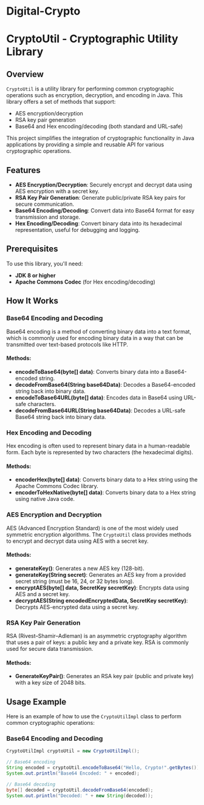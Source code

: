 # Digital-Crypto
# CryptoUtil - Cryptographic Utility Library

## Overview

`CryptoUtil` is a utility library for performing common cryptographic operations such as encryption, decryption, and encoding in Java. This library offers a set of methods that support:
- AES encryption/decryption
- RSA key pair generation
- Base64 and Hex encoding/decoding (both standard and URL-safe)

This project simplifies the integration of cryptographic functionality in Java applications by providing a simple and reusable API for various cryptographic operations.

## Features

- **AES Encryption/Decryption**: Securely encrypt and decrypt data using AES encryption with a secret key.
- **RSA Key Pair Generation**: Generate public/private RSA key pairs for secure communication.
- **Base64 Encoding/Decoding**: Convert data into Base64 format for easy transmission and storage.
- **Hex Encoding/Decoding**: Convert binary data into its hexadecimal representation, useful for debugging and logging.

## Prerequisites

To use this library, you'll need:

- **JDK 8 or higher**
- **Apache Commons Codec** (for Hex encoding/decoding)

## How It Works

### Base64 Encoding and Decoding

Base64 encoding is a method of converting binary data into a text format, which is commonly used for encoding binary data in a way that can be transmitted over text-based protocols like HTTP.

#### Methods:
- **encodeToBase64(byte[] data)**: Converts binary data into a Base64-encoded string.
- **decodeFromBase64(String base64Data)**: Decodes a Base64-encoded string back into binary data.
- **encodeToBase64URL(byte[] data)**: Encodes data in Base64 using URL-safe characters.
- **decodeFromBase64URL(String base64Data)**: Decodes a URL-safe Base64 string back into binary data.

### Hex Encoding and Decoding

Hex encoding is often used to represent binary data in a human-readable form. Each byte is represented by two characters (the hexadecimal digits).

#### Methods:
- **encoderHex(byte[] data)**: Converts binary data to a Hex string using the Apache Commons Codec library.
- **encoderToHexNative(byte[] data)**: Converts binary data to a Hex string using native Java code.

### AES Encryption and Decryption

AES (Advanced Encryption Standard) is one of the most widely used symmetric encryption algorithms. The `CryptoUtil` class provides methods to encrypt and decrypt data using AES with a secret key.

#### Methods:
- **generateKey()**: Generates a new AES key (128-bit).
- **generateKey(String secret)**: Generates an AES key from a provided secret string (must be 16, 24, or 32 bytes long).
- **encryptAES(byte[] data, SecretKey secretKey)**: Encrypts data using AES and a secret key.
- **decryptAES(String encodedEncryptedData, SecretKey secretKey)**: Decrypts AES-encrypted data using a secret key.

### RSA Key Pair Generation

RSA (Rivest–Shamir–Adleman) is an asymmetric cryptography algorithm that uses a pair of keys: a public key and a private key. RSA is commonly used for secure data transmission.

#### Methods:
- **GenerateKeyPair()**: Generates an RSA key pair (public and private key) with a key size of 2048 bits.

## Usage Example

Here is an example of how to use the `CryptoUtilImpl` class to perform common cryptographic operations:

### Base64 Encoding and Decoding

```java
CryptoUtilImpl cryptoUtil = new CryptoUtilImpl();

// Base64 encoding
String encoded = cryptoUtil.encodeToBase64("Hello, Crypto!".getBytes());
System.out.println("Base64 Encoded: " + encoded);

// Base64 decoding
byte[] decoded = cryptoUtil.decodeFromBase64(encoded);
System.out.println("Decoded: " + new String(decoded));
